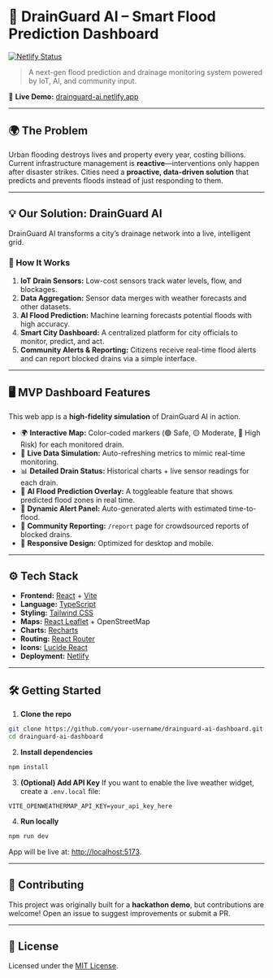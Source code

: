 # 🌊 DrainGuard AI – Smart Flood Prediction Dashboard

[![Netlify Status](https://api.netlify.com/api/v1/badges/YOUR_NETLIFY_BADGE_ID/deploy-status)](https://app.netlify.com/sites/drainguard-ai/deploys)

> A next-gen flood prediction and drainage monitoring system powered by IoT, AI, and community input.

🚀 **Live Demo:** [drainguard-ai.netlify.app](https://drainguard-ai.netlify.app/)

---

## 🌍 The Problem

Urban flooding destroys lives and property every year, costing billions. Current infrastructure management is **reactive**—interventions only happen after disaster strikes. Cities need a **proactive, data-driven solution** that predicts and prevents floods instead of just responding to them.

---

## 💡 Our Solution: DrainGuard AI

DrainGuard AI transforms a city’s drainage network into a live, intelligent grid.

### 🔎 How It Works

1. **IoT Drain Sensors:** Low-cost sensors track water levels, flow, and blockages.
2. **Data Aggregation:** Sensor data merges with weather forecasts and other datasets.
3. **AI Flood Prediction:** Machine learning forecasts potential floods with high accuracy.
4. **Smart City Dashboard:** A centralized platform for city officials to monitor, predict, and act.
5. **Community Alerts & Reporting:** Citizens receive real-time flood alerts and can report blocked drains via a simple interface.

---

## 🖥️ MVP Dashboard Features

This web app is a **high-fidelity simulation** of DrainGuard AI in action.

* 🌍 **Interactive Map:** Color-coded markers (🟢 Safe, 🟡 Moderate, 🔴 High Risk) for each monitored drain.
* 📡 **Live Data Simulation:** Auto-refreshing metrics to mimic real-time monitoring.
* 📊 **Detailed Drain Status:** Historical charts + live sensor readings for each drain.
* 🔮 **AI Flood Prediction Overlay:** A toggleable feature that shows predicted flood zones in real time.
* 🚨 **Dynamic Alert Panel:** Auto-generated alerts with estimated time-to-flood.
* 🙌 **Community Reporting:** `/report` page for crowdsourced reports of blocked drains.
* 📱 **Responsive Design:** Optimized for desktop and mobile.

---

## ⚙️ Tech Stack

* **Frontend:** [React](https://reactjs.org/) + [Vite](https://vitejs.dev/)
* **Language:** [TypeScript](https://www.typescriptlang.org/)
* **Styling:** [Tailwind CSS](https://tailwindcss.com/)
* **Maps:** [React Leaflet](https://react-leaflet.js.org/) + OpenStreetMap
* **Charts:** [Recharts](https://recharts.org/)
* **Routing:** [React Router](https://reactrouter.com/)
* **Icons:** [Lucide React](https://lucide.dev/)
* **Deployment:** [Netlify](https://www.netlify.com/)

---

## 🛠️ Getting Started

1. **Clone the repo**

```bash
git clone https://github.com/your-username/drainguard-ai-dashboard.git
cd drainguard-ai-dashboard
```

2. **Install dependencies**

```bash
npm install
```

3. **(Optional) Add API Key**
   If you want to enable the live weather widget, create a `.env.local` file:

```env
VITE_OPENWEATHERMAP_API_KEY=your_api_key_here
```

4. **Run locally**

```bash
npm run dev
```

App will be live at: [http://localhost:5173](http://localhost:5173).

---

## 🤝 Contributing

This project was originally built for a **hackathon demo**, but contributions are welcome! Open an issue to suggest improvements or submit a PR.

---

## 📜 License

Licensed under the [MIT License](./LICENSE).
